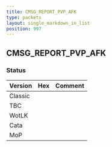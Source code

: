 ```yaml
---
title: CMSG_REPORT_PVP_AFK
type: packets
layout: single_markdown_in_list
position: 997
---
```


## CMSG_REPORT_PVP_AFK

### Status

Version    | Hex        | Comment
---------- | ---------- | ---------- 
Classic    |            |
TBC        |            |
WotLK      |            |
Cata       |            |
MoP        |            |